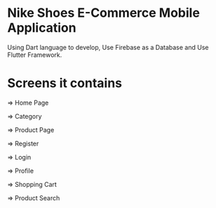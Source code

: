 # Nike Shoes E-Commerce Mobile Application
Using Dart language to develop, Use Firebase as a Database and Use Flutter Framework.

# Screens it contains
<p> => Home Page <p/>
<p> => Category <p/>
<p> => Product Page  <p/>
<p> => Register <p/>
<p> => Login <p/>
<p> => Profile <p/>
<p> => Shopping Cart <p/>
<p> => Product Search <p/>
